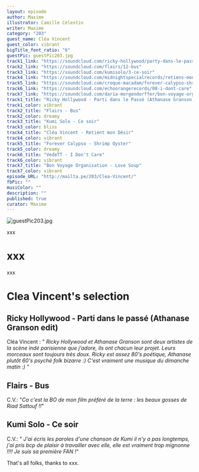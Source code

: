 ```yaml
---
layout: episode
author: Maxime
illustrator: Camille Célestin
writer: Maxime
category: "203"
guest_name: Cléa Vincent
guest_color: vibrant
bigTitle_font_ratio: "6"
guestPic: guestPic203.jpg
track1_link: "https://soundcloud.com/ricky-hollywood/party-dans-le-passeathanase-digital-reggae-mix"
track2_link: "https://soundcloud.com/flairs/12-bus"
track3_link: "https://soundcloud.com/kumisolo/3-ce-soir"
track4_link: "https://soundcloud.com/midnightspecialrecords/retiens-mon-d-sir?in=midnightspecialrecords/sets/cl-a-vincent-non-mais-oui"
track5_link: "https://soundcloud.com/croque-macadam/forever-calypso-shrimp-oyster"
track6_link: "https://soundcloud.com/echoorangerecords/08-i-dont-care"
track7_link: "https://soundcloud.com/daria-morgendorffer/bon-voyage-organisation-love-soup"
track1_title: "Ricky Hollywood - Parti dans le Passé (Athanase Granson reggae mix)"
track1_color: vibrant
track2_title: "Flairs - Bus"
track2_color: dreamy
track3_title: "Kumi Solo - Ce soir"
track3_color: bliss
track4_title: "Cléa Vincent - Retient mon Désir"
track4_color: vibrant
track5_title: "Forever Calypso - Shrimp Oyster"
track5_color: dreamy
track6_title: "VedeTT - I Don't Care"
track6_color: vibrant
track7_title: "Bon Voyage Organisation - Love Soup"
track7_color: vibrant
episode_URL: "http://mailta.pe/203/Clea-Vincent/"
fbPic: ""
musiColor: ""
description: ""
published: true
curator: Maxime
---
```


![guestPic203.jpg]({{site.baseurl}}/img/guestPic203.jpg)



<p id="introduction">xxx </p>

# xxx

xxx



# Clea Vincent's selection
 
## Ricky Hollywood - Parti dans le passé (Athanase Granson edit)
Cléa Vincent : " _Ricky Hollywood et Athanase Granson sont deux artistes de la scène indé parisienne que j'adore, ils ont chacun leur projet. Leurs morceaux sont toujours très doux. Ricky est assez 80's poétique, Athanase plutôt 60's psyché folk bizarre :) C'est vraiment une musique du dimanche matin :)_ "

## Flairs - Bus
C.V.: "_Ca c'est la BO de mon film préféré de la terre : les beaux gosses de Riad Sattouf !!_"

## Kumi Solo - Ce soir
C.V.: " _J'ai écris les paroles d'une chanson de Kumi il n'y a pas longtemps, j'ai pris bcp de plaisir à travailler avec elle, elle est vraiment trop mignonne !!!! Je suis sa première FAN !_“
 
<p id="outroduction">
That's all folks, thanks to xxx.</p>
